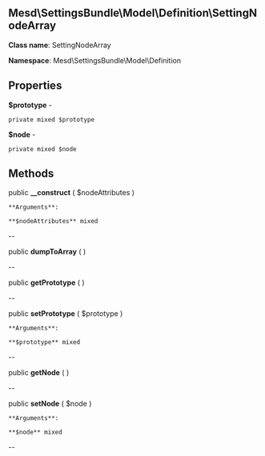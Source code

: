 Mesd\SettingsBundle\Model\Definition\SettingNodeArray
---------------

    

    


**Class name**: SettingNodeArray

**Namespace**: Mesd\SettingsBundle\Model\Definition









Properties
----------


**$prototype** - 



    private mixed $prototype






**$node** - 



    private mixed $node






Methods
-------


public **__construct** ( $nodeAttributes )


> 








    **Arguments**:

    **$nodeAttributes** mixed 


--


public **dumpToArray** (  )


> 









--


public **getPrototype** (  )


> 









--


public **setPrototype** ( $prototype )


> 








    **Arguments**:

    **$prototype** mixed 


--


public **getNode** (  )


> 









--


public **setNode** ( $node )


> 








    **Arguments**:

    **$node** mixed 


--


